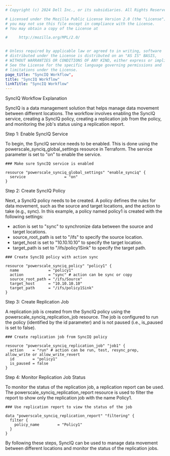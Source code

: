 ```yaml
---
# Copyright (c) 2024 Dell Inc., or its subsidiaries. All Rights Reserved.

# Licensed under the Mozilla Public License Version 2.0 (the "License");
# you may not use this file except in compliance with the License.
# You may obtain a copy of the License at

#     http://mozilla.org/MPL/2.0/


# Unless required by applicable law or agreed to in writing, software
# distributed under the License is distributed on an "AS IS" BASIS,
# WITHOUT WARRANTIES OR CONDITIONS OF ANY KIND, either express or implied.
# See the License for the specific language governing permissions and
# limitations under the License.
page_title: "SyncIQ Workflow",
title: "SyncIQ Workflow"
linkTitle: "SyncIQ Workflow"
---
```



SyncIQ Workflow Explanation

SyncIQ is a data management solution that helps manage data movement between different locations. The workflow involves enabling the SyncIQ service, creating a SyncIQ policy, creating a replication job from the policy, and monitoring the job's status using a replication report.

Step 1: Enable SyncIQ Service

To begin, the SyncIQ service needs to be enabled. This is done using the powerscale_synciq_global_settings resource in Terraform. The service parameter is set to "on" to enable the service.

```
### Make sure SyncIQ service is enabled

resource "powerscale_synciq_global_settings" "enable_synciq" {
  service                 = "on"
}

```
Step 2: Create SyncIQ Policy

Next, a SyncIQ policy needs to be created. A policy defines the rules for data movement, such as the source and target locations, and the action to take (e.g., sync). In this example, a policy named policy1 is created with the following settings:

- action is set to "sync" to synchronize data between the source and target locations.
- source_root_path is set to "/ifs" to specify the source location.
- target_host is set to "10.10.10.10" to specify the target location.
- target_path is set to "/ifs/policy1Sink" to specify the target path.

```
### Create SyncIQ policy with action sync

resource "powerscale_synciq_policy" "policy1" {
  name             = "policy1"
  action           = "sync" # action can be sync or copy
  source_root_path = "/ifs/Source"
  target_host      = "10.10.10.10"
  target_path      = "/ifs/policy1Sink"
}
```

Step 3: Create Replication Job

A replication job is created from the SyncIQ policy using the powerscale_synciq_replication_job resource. The job is configured to run the policy (identified by the id parameter) and is not paused (i.e., is_paused is set to false).
```
### Create replication job from SyncIQ policy

resource "powerscale_synciq_replication_job" "job1" {
  action    = "run" # action can be run, test, resync_prep, allow_write or allow_write_revert
  id        = "policy1"
  is_paused = false
}
```
Step 4: Monitor Replication Job Status

To monitor the status of the replication job, a replication report can be used. The powerscale_synciq_replication_report resource is used to filter the report to show only the replication job with the name Policy1.

```
### Use replication report to view the status of the job

data "powerscale_synciq_replication_report" "filtering" {
  filter {
    policy_name        = "Policy1"
  }
}
```
By following these steps, SyncIQ can be used to manage data movement between different locations and monitor the status of the replication jobs.








